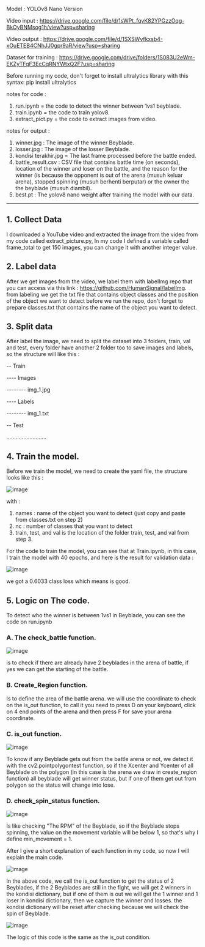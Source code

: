 Model : YOLOv8 Nano Version

Video input : https://drive.google.com/file/d/1sWPt_fqvK82YPGzzOqg-BkOyBNMsog1h/view?usp=sharing

Video output : https://drive.google.com/file/d/1SXSWvfkxsb4-xOuETEB4CNhJJ0gpr9aR/view?usp=sharing

Dataset for training : https://drive.google.com/drive/folders/1S083U2eWm-EKZyTFqF3EcCqRNYWtxQ2F?usp=sharing

Before running my code, don't forget to install ultralytics library with this syntax: pip install ultralytics

notes for code : 
1. run.ipynb = the code to detect the winner between 1vs1 beyblade.
2. train.ipynb = the code to train yolov8.
3. extract_pict.py = the code to extract images from video.

notes for output :
1. winner.jpg : The image of the winner Beyblade.
2. losser.jpg : The image of the losser Beyblade.
3. kondisi terakhir.jpg = The last frame processed before the battle ended.
4. battle_result.csv : CSV file that contains battle time (on seconds), location of the winner and loser on the battle, and the reason for the winner (is because the opponent is out of the arena (musuh keluar arena), stopped spinning (musuh berhenti berputar) or the owner the the beyblade (musuh diambil).
5. best.pt : The yolov8 nano weight after training the model with our data.

-----------------------------------------------------------------------------------------------------------

## 1. Collect Data

I downloaded a YouTube video and extracted the image from the video from my code called extract_picture.py, In my code I defined a variable called frame_total to get 150 images, you can change it with another integer value.

## 2. Label data

After we get images from the video, we label them with labelImg repo that you can access via this link : https://github.com/HumanSignal/labelImg. from labeling we get the txt file that contains object classes and the position of the object we want to detect before we run the repo, don't forget to prepare classes.txt that contains the name of the object you want to detect.

## 3. Split data

After label the image, we need to split the dataset into 3 folders, train, val and test, every folder have another 2 folder too to save images and labels, so the structure will like this :

-- Train

---- Images

-------- img_1.jpg

---- Labels

-------- img_1.txt

-- Test

..........................

## 4. Train the model.

Before we train the model, we need to create the yaml file, the structure looks like this :

![image](https://github.com/RaffelRavionaldo/Kecilin-Beyblade-test/assets/94748637/3f9b8a92-4db1-4e75-ba2c-fa2c3a0ca3e3)

with :

1. names : name of the object you want to detect (just copy and paste from classes.txt on step 2)
2. nc : number of classes that you want to detect
3. train, test, and val is the location of the folder train, test, and val from step 3.

For the code to train the model, you can see that at Train.ipynb, in this case, I train the model with 40 epochs, and here is the result for validation data :

![image](https://github.com/RaffelRavionaldo/Kecilin-Beyblade-test/assets/94748637/12ce8c9f-1499-4caf-b4ee-733a067f5017)

we got a 0.6033 class loss which means is good.

## 5. Logic on The code.

To detect who the winner is between 1vs1 in Beyblade, you can see the code on run.ipynb

### A. The check_battle function.

![image](https://github.com/RaffelRavionaldo/Kecilin-Beyblade-test/assets/94748637/cd472899-5e2d-4ad3-a263-b307ac5bc4f7)

is to check if there are already have 2 beyblades in the arena of battle, if yes we can get the starting of the battle.

### B. Create_Region function.

Is to define the area of the battle arena. we will use the coordinate to check on the is_out function, to call it you need to press D on your keyboard, click on 4 end points of the arena and then press F for save your arena coordinate.

### C. is_out function.

![image](https://github.com/RaffelRavionaldo/Kecilin-Beyblade-test/assets/94748637/fc92fa1e-6d48-40bb-b883-13a9b10f82e2)

To know if any Beyblade gets out from the battle arena or not, we detect it with the cv2.pointpolygontest function, so if the Xcenter and Ycenter of all Beyblade on the polygon (in this case is the arena we draw in create_region function) all beyblade will get winner status, but if one of them get out from polygon so the status will change into lose.

### D. check_spin_status function.

![image](https://github.com/RaffelRavionaldo/Kecilin-Beyblade-test/assets/94748637/cebe8e20-cec3-4c67-86b7-8d0ff804acfd)

Is like checking "The RPM" of the Beyblade, so if the Beyblade stops spinning, the value on the movement variable will be below 1, so that's why I define min_movement = 1.

After I give a short explanation of each function in my code, so now I will explain the main code.

![image](https://github.com/RaffelRavionaldo/Kecilin-Beyblade-test/assets/94748637/1482814d-e3c5-4ee4-aca4-bf5a4d0e0c0a)

In the above code, we call the is_out function to get the status of 2 Beyblades, if the 2 Beyblades are still in the fight, we will get 2 winners in the kondisi dictionary, but if one of them is out we will get the 1 winner and 1 loser in kondisi dictionary, then we capture the winner and losses. the kondisi dictionary will be reset after checking because we will check the spin of Beyblade.

![image](https://github.com/RaffelRavionaldo/Kecilin-Beyblade-test/assets/94748637/be4dd80b-872b-4c63-8de6-536c40e9ea65)

The logic of this code is the same as the is_out condition.
